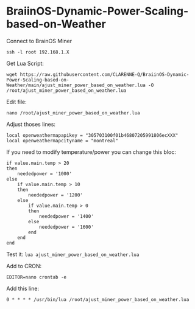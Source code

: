 # BraiinOS-Dynamic-Power-Scaling-based-on-Weather


Connect to BrainOS Miner
```
ssh -l root 192.168.1.X
```

Get Lua Script:
```
wget https://raw.githubusercontent.com/CLARENNE-Q/BraiinOS-Dynamic-Power-Scaling-based-on-Weather/main/ajust_miner_power_based_on_weather.lua -O /root/ajust_miner_power_based_on_weather.lua
```

Edit file:
```
nano /root/ajust_miner_power_based_on_weather.lua
```

Adjust thoses lines:
```
local openweathermapapikey = "305703100f01b46807205991806ecXXX"
local openweathermapcityname = "montreal"
```

If you need to modify temperature/power you can change this bloc:
```
if value.main.temp > 20
then
	neededpower = '1000'
else
	if value.main.temp > 10
	then
		neededpower = '1200'
	else
		if value.main.temp > 0
		then
			neededpower = '1400'
		else
			neededpower = '1600'
		end
	end
end
```


Test it:
```lua ajust_miner_power_based_on_weather.lua```

Add to CRON:
```
EDITOR=nano crontab -e
```

Add this line:
```
0 * * * * /usr/bin/lua /root/ajust_miner_power_based_on_weather.lua
```


